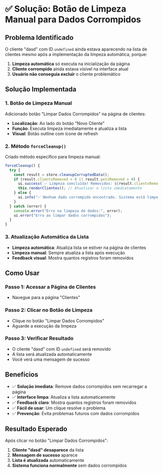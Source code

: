 # ✅ Solução: Botão de Limpeza Manual para Dados Corrompidos

## **Problema Identificado**

O cliente "dasd" com ID `undefined` ainda estava aparecendo na lista de clientes mesmo após a implementação da limpeza automática, porque:

1. **Limpeza automática** só executa na inicialização da página
2. **Cliente corrompido** ainda estava visível na interface atual
3. **Usuário não conseguia excluir** o cliente problemático

## **Solução Implementada**

### **1. Botão de Limpeza Manual**

Adicionado botão "Limpar Dados Corrompidos" na página de clientes:

- **Localização**: Ao lado do botão "Novo Cliente"
- **Função**: Executa limpeza imediatamente e atualiza a lista
- **Visual**: Botão outline com ícone de refresh

### **2. Método `forceCleanup()`**

Criado método específico para limpeza manual:

```javascript
forceCleanup() {
  try {
    const result = store.cleanupCorruptedData();
    if (result.clientsRemoved > 0 || result.petsRemoved > 0) {
      ui.success(`✅ Limpeza concluída! Removidos: ${result.clientsRemoved} clientes e ${result.petsRemoved} pets corrompidos`);
      this.renderClientes(); // Atualizar a lista imediatamente
    } else {
      ui.info("✅ Nenhum dado corrompido encontrado. Sistema está limpo!");
    }
  } catch (error) {
    console.error("Erro na limpeza de dados:", error);
    ui.error("Erro ao limpar dados corrompidos");
  }
}
```

### **3. Atualização Automática da Lista**

- **Limpeza automática**: Atualiza lista se estiver na página de clientes
- **Limpeza manual**: Sempre atualiza a lista após execução
- **Feedback visual**: Mostra quantos registros foram removidos

## **Como Usar**

### **Passo 1: Acessar a Página de Clientes**

- Navegue para a página "Clientes"

### **Passo 2: Clicar no Botão de Limpeza**

- Clique no botão "Limpar Dados Corrompidos"
- Aguarde a execução da limpeza

### **Passo 3: Verificar Resultado**

- O cliente "dasd" com ID `undefined` será removido
- A lista será atualizada automaticamente
- Você verá uma mensagem de sucesso

## **Benefícios**

- ✅ **Solução imediata**: Remove dados corrompidos sem recarregar a página
- ✅ **Interface limpa**: Atualiza a lista automaticamente
- ✅ **Feedback claro**: Mostra quantos registros foram removidos
- ✅ **Fácil de usar**: Um clique resolve o problema
- ✅ **Prevenção**: Evita problemas futuros com dados corrompidos

## **Resultado Esperado**

Após clicar no botão "Limpar Dados Corrompidos":

1. **Cliente "dasd" desaparece** da lista
2. **Mensagem de sucesso** aparece
3. **Lista é atualizada** automaticamente
4. **Sistema funciona normalmente** sem dados corrompidos

